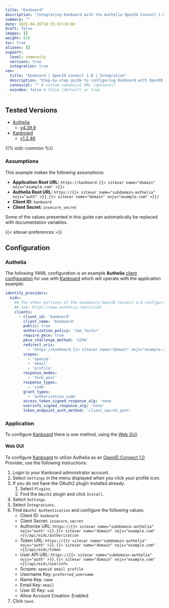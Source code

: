 ```yaml
---
title: "Kanboard"
description: "Integrating Kanboard with the Authelia OpenID Connect 1.0 Provider."
summary: ""
date: 2025-04-26T18:35:57+10:00
draft: false
images: []
weight: 620
toc: true
aliases: []
support:
  level: community
  versions: true
  integration: true
seo:
  title: "Kanboard | OpenID Connect 1.0 | Integration"
  description: "Step-by-step guide to configuring Kanboard with OpenID Connect 1.0 for secure SSO. Enhance your login flow using Authelia’s modern identity management."
  canonical: "" # custom canonical URL (optional)
  noindex: false # false (default) or true
---
```


## Tested Versions

- [Authelia]
  - [v4.39.9](https://github.com/authelia/authelia/releases/tag/v4.39.9)
- [Kanboard]
  - [v1.2.46](https://github.com/kanboard/kanboard/releases/tag/v1.2.46)

{{% oidc-common %}}

### Assumptions

This example makes the following assumptions:

- __Application Root URL:__ `https://kanboard.{{< sitevar name="domain" nojs="example.com" >}}/`
- __Authelia Root URL:__ `https://{{< sitevar name="subdomain-authelia" nojs="auth" >}}.{{< sitevar name="domain" nojs="example.com" >}}/`
- __Client ID:__ `kanboard`
- __Client Secret:__ `insecure_secret`

Some of the values presented in this guide can automatically be replaced with documentation variables.

{{< sitevar-preferences >}}

## Configuration

### Authelia

The following YAML configuration is an example __Authelia__ [client configuration] for use with [Kanboard] which will
operate with the application example:

```yaml {title="configuration.yml"}
identity_providers:
  oidc:
    ## The other portions of the mandatory OpenID Connect 1.0 configuration go here.
    ## See: https://www.authelia.com/c/oidc
    clients:
      - client_id: 'kanboard'
        client_name: 'Kanboard'
        public: true
        authorization_policy: 'two_factor'
        require_pkce: true
        pkce_challenge_method: 'S256'
        redirect_uris:
          - 'https://kanboard.{{< sitevar name="domain" nojs="example.com" >}}/oauth/callback'
        scopes:
          - 'openid'
          - 'email'
          - 'profile'
        response_modes:
          - 'form_post'
        response_types:
          - 'code'
        grant_types:
          - 'authorization_code'
        access_token_signed_response_alg: 'none'
        userinfo_signed_response_alg: 'none'
        token_endpoint_auth_method: 'client_secret_post'
```

### Application

To configure [Kanboard] there is one method, using the [Web GUI](#web-gui).

#### Web GUI

To configure [Kanboard] to utilize Authelia as an [OpenID Connect 1.0] Provider, use the following instructions:

1. Login to your Kanboard administrator account.
2. Select `Settings` in the menu displayed when you click your profile icon.
3. If you do not have the OAuth2 plugin installed already:
   1. Select `Plugins`.
   2. Find the `OAuth2` plugin and click `Install`.
4. Select `Settings`.
5. Select `Integrations`.
6. Find `OAuth2 Authentication` and configure the following values:
   - Client ID: `kanboard`
   - Client Secret: `insecure_secret`
   - Authorize URL: `https://{{< sitevar name="subdomain-authelia" nojs="auth" >}}.{{< sitevar name="domain" nojs="example.com" >}}/api/oidc/authorization`
   - Token URL: `https://{{< sitevar name="subdomain-authelia" nojs="auth" >}}.{{< sitevar name="domain" nojs="example.com" >}}/api/oidc/token`
   - User API URL: `https://{{< sitevar name="subdomain-authelia" nojs="auth" >}}.{{< sitevar name="domain" nojs="example.com" >}}/api/oidc/userinfo`
   - Scopes: `openid email profile`
   - Username Key: `preferred_username`
   - Name Key: `name`
   - Email Key: `email`
   - User ID Key: `sub`
   - Allow Account Creation: Enabled
7. Click `Save`.

[Authelia]: https://www.authelia.com
[Kanboard]: https://kanboard.org/
[OpenID Connect 1.0]: ../../introduction.md
[client configuration]: ../../../../configuration/identity-providers/openid-connect/clients.md
